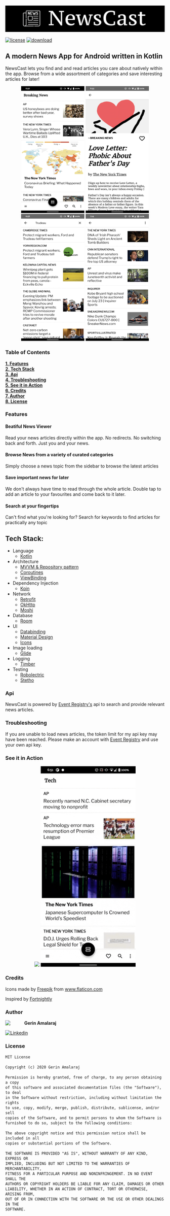 ![](screenshots/Screenshot_20200621-223615.png?raw=true "Title")

[![license](https://img.shields.io/github/license/DAVFoundation/captain-n3m0.svg?style=for-the-badge)](https://github.com/gerin98/NewsCast/blob/master/LICENSE) [![download](https://img.shields.io/badge/NewsCast-apk-brightgreen?style=for-the-badge&logo=android)](https://github.com/gerin98/NewsCast/releases)


## A modern News App for Android written in Kotlin
NewsCast lets you find and and read articles you care about natively within the app. Browse from a wide assortment of categories and save interesting articles for later!

<p align="center">
  <img src="screenshots/newscast_browse_view.jpg" width="200" height="400" />
  <img src="screenshots/newscast_news_paper_view.jpg" width="200" height="400" />
  <img src="screenshots/newscast_search_view.jpg" width="200" height="400" />
  <img src="screenshots/newscast_favourites_view.jpg" width="200" height="400" />
</p>

### Table of Contents
**[1. Features](#features)**<br>
**[2. Tech Stack](#tech-stack)**<br>
**[3. Api](#api)**<br>
**[4. Troubleshooting](#troubleshooting)**<br>
**[5. See it in Action](#see-it-in-action)**<br>
**[6. Credits](#credits)**<br>
**[7. Author](#author)**<br>
**[8. License](#license)**<br>

### Features
#### Beatiful News Viewer
Read your news articles directly within the app. No redirects. No switching back and forth. Just you and your news.

#### Browse News from a variety of curated categories
Simply choose a news topic from the sidebar to browse the latest articles

#### Save important news for later
We don't always have time to read through the whole article. Double tap to add an article to your favourites and come back to it later.

#### Search at your fingertips
Can't find what you're looking for? Search for keywords to find articles for practically any topic

## Tech Stack:

- Language
  - [Kotlin](https://kotlinlang.org/)
- Architecture
  - [MVVM & Repository pattern](https://developer.android.com/jetpack/docs/guide#overview)
  - [Coroutines](https://kotlinlang.org/docs/reference/coroutines/coroutines-guide.html)
  - [ViewBinding](https://developer.android.com/topic/libraries/view-binding)
- Dependency Injection
  - [Koin](https://insert-koin.io/)
- Network
  - [Retrofit](https://square.github.io/retrofit/)
  - [OkHttp](https://square.github.io/okhttp/)
  - [Moshi](https://github.com/square/moshi)
- Database
  - [Room](https://developer.android.com/training/data-storage/room)
- UI
  - [Databinding](https://developer.android.com/topic/libraries/data-binding)
  - [Material Design](https://material.io/design)
  - [Icons](https://material.io/resources/icons/?style=baseline)
- Image loading
  - [Glide](https://github.com/bumptech/glide)
- Logging
  - [Timber](https://github.com/JakeWharton/timber)
- Testing
  - [Robolectric](https://github.com/robolectric/robolectric)
  - [Stetho](http://facebook.github.io/stetho/)

### Api
NewsCast is powered by [Event Registry's](http://eventregistry.org/) api to search and provide relevant news articles.

### Troubleshooting
If you are unable to load news articles, the token limit for my api key may have been reached. Please make an account with [Event Registry](http://eventregistry.org/) and use your own api key.

### See it in Action

<p align="center">
  <img src="screenshots/newscast_browse_video.gif" width="300" />
  <img src="screenshots/newscast_favourite_video.gif" width="300" />
</p>

### Credits
Icons made by <a href="https://www.flaticon.com/authors/freepik" title="Freepik">Freepik</a> from <a href="https://www.flaticon.com/" title="Flaticon"> www.flaticon.com</a>

Inspired by [Fortnightly](https://material.io/design/material-studies/fortnightly.html)

### Author

<img src="https://github.com/gerin98.png" width="60" align="left">

**Gerin Amalaraj**

[![Linkedin](https://img.shields.io/badge/-linkedin-grey?logo=linkedin)](https://www.linkedin.com/in/gerin-amalaraj/)

### License
```
MIT License

Copyright (c) 2020 Gerin Amalaraj

Permission is hereby granted, free of charge, to any person obtaining a copy
of this software and associated documentation files (the "Software"), to deal
in the Software without restriction, including without limitation the rights
to use, copy, modify, merge, publish, distribute, sublicense, and/or sell
copies of the Software, and to permit persons to whom the Software is
furnished to do so, subject to the following conditions:

The above copyright notice and this permission notice shall be included in all
copies or substantial portions of the Software.

THE SOFTWARE IS PROVIDED "AS IS", WITHOUT WARRANTY OF ANY KIND, EXPRESS OR
IMPLIED, INCLUDING BUT NOT LIMITED TO THE WARRANTIES OF MERCHANTABILITY,
FITNESS FOR A PARTICULAR PURPOSE AND NONINFRINGEMENT. IN NO EVENT SHALL THE
AUTHORS OR COPYRIGHT HOLDERS BE LIABLE FOR ANY CLAIM, DAMAGES OR OTHER
LIABILITY, WHETHER IN AN ACTION OF CONTRACT, TORT OR OTHERWISE, ARISING FROM,
OUT OF OR IN CONNECTION WITH THE SOFTWARE OR THE USE OR OTHER DEALINGS IN THE
SOFTWARE.
```
